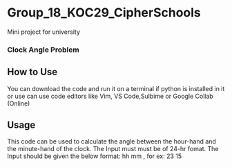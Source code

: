 # Group_18_KOC29_CipherSchools
Mini project for university
### Clock Angle Problem 
## How to Use
You can download the code and run it on a terminal if python is installed in it or use can use code editors like Vim, VS Code,Sulbime or Google Collab (Online)
## Usage
This code can be used to calculate the angle between the hour-hand and the minute-hand of the clock. The Input must must be of 24-hr fomat.
The Input should be given the below format:
hh mm ,  for ex: 23 15
